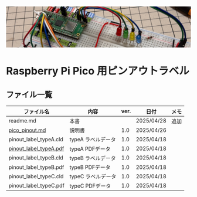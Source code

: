 ![alt text](image/image01.jpg)

# Raspberry Pi Pico 用ピンアウトラベル

## ファイル一覧

| ファイル名                       | 内容               | ver. | 日付       | メモ |
| -------------------------------- | ------------------ | ---- | ---------- | ---- |
| readme.md                        | 本書               |      | 2025/04/28 | 追加 |
| [pico_pinout.md](pico_pinout.md) | 説明書             | 1.0  | 2025/04/26 |      |
| pinout_label_typeA.cld           | typeA ラベルデータ | 1.0  | 2025/04/18 |      |
| [pinout_label_typeA.pdf](pinout_label_typeA.pdf)           | typeA PDFデータ    | 1.0  | 2025/04/18 |      |
| pinout_label_typeB.cld           | typeB ラベルデータ | 1.0  | 2025/04/18 |      |
| pinout_label_typeB.pdf           | typeB PDFデータ    | 1.0  | 2025/04/18 |      |
| pinout_label_typeC.cld           | typeC ラベルデータ | 1.0  | 2025/04/18 |      |
| pinout_label_typeC.pdf           | typeC PDFデータ    | 1.0  | 2025/04/18 |      |
